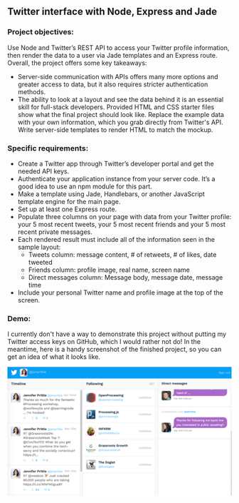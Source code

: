 ## Twitter interface with Node, Express and Jade


### Project objectives:
Use Node and Twitter’s REST API to access your Twitter profile information, then render the data to a user via Jade templates and an Express route. Overall, the project offers some key takeaways:
* Server-side communication with APIs offers many more options and greater access to data, but it also requires stricter authentication methods.
* The ability to look at a layout and see the data behind it is an essential skill for full-stack developers. Provided HTML and CSS starter files show what the final project should look like. Replace the example data with your own information, which you grab directly from Twitter's API. Write server-side templates to render HTML to match the mockup.

### Specific requirements:
* Create a Twitter app through Twitter’s developer portal and get the needed API keys.
* Authenticate your application instance from your server code. It’s a good idea to use an npm module for this part.
* Make a template using Jade, Handlebars, or another JavaScript template engine for the main page.
* Set up at least one Express route.
* Populate three columns on your page with data from your Twitter profile: your 5 most recent tweets, your 5 most recent friends and your 5 most recent private messages.
* Each rendered result must include all of the information seen in the sample layout:
  * Tweets column: message content, # of retweets, # of likes, date tweeted
  * Friends column: profile image, real name, screen name
  * Direct messages column: Message body, message date, message time
* Include your personal Twitter name and profile image at the top of the screen.

### Demo:
I currently don't have a way to demonstrate this project without putting my Twitter access keys on GitHub, which I would rather not do! In the meantime, here is a handy screenshot of the finished project, so you can get an idea of what it looks like.

![screenshot](./Twitter_profile.png)
